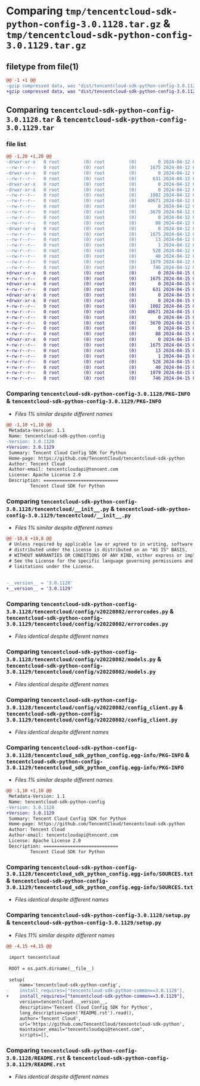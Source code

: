 # Comparing `tmp/tencentcloud-sdk-python-config-3.0.1128.tar.gz` & `tmp/tencentcloud-sdk-python-config-3.0.1129.tar.gz`

## filetype from file(1)

```diff
@@ -1 +1 @@
-gzip compressed data, was "dist/tencentcloud-sdk-python-config-3.0.1128.tar", last modified: Fri Apr 12 09:38:53 2024, max compression
+gzip compressed data, was "dist/tencentcloud-sdk-python-config-3.0.1129.tar", last modified: Mon Apr 15 04:22:30 2024, max compression
```

## Comparing `tencentcloud-sdk-python-config-3.0.1128.tar` & `tencentcloud-sdk-python-config-3.0.1129.tar`

### file list

```diff
@@ -1,20 +1,20 @@
-drwxr-xr-x   0 root         (0) root         (0)        0 2024-04-12 09:38:53.000000 tencentcloud-sdk-python-config-3.0.1128/
--rw-r--r--   0 root         (0) root         (0)     1675 2024-04-12 09:38:53.000000 tencentcloud-sdk-python-config-3.0.1128/PKG-INFO
-drwxr-xr-x   0 root         (0) root         (0)        0 2024-04-12 09:38:53.000000 tencentcloud-sdk-python-config-3.0.1128/tencentcloud/
--rw-r--r--   0 root         (0) root         (0)      631 2024-04-12 09:38:53.000000 tencentcloud-sdk-python-config-3.0.1128/tencentcloud/__init__.py
-drwxr-xr-x   0 root         (0) root         (0)        0 2024-04-12 09:38:53.000000 tencentcloud-sdk-python-config-3.0.1128/tencentcloud/config/
-drwxr-xr-x   0 root         (0) root         (0)        0 2024-04-12 09:38:53.000000 tencentcloud-sdk-python-config-3.0.1128/tencentcloud/config/v20220802/
--rw-r--r--   0 root         (0) root         (0)     1002 2024-04-12 09:38:53.000000 tencentcloud-sdk-python-config-3.0.1128/tencentcloud/config/v20220802/errorcodes.py
--rw-r--r--   0 root         (0) root         (0)    40671 2024-04-12 09:38:53.000000 tencentcloud-sdk-python-config-3.0.1128/tencentcloud/config/v20220802/models.py
--rw-r--r--   0 root         (0) root         (0)        0 2024-04-12 09:38:53.000000 tencentcloud-sdk-python-config-3.0.1128/tencentcloud/config/v20220802/__init__.py
--rw-r--r--   0 root         (0) root         (0)     3670 2024-04-12 09:38:53.000000 tencentcloud-sdk-python-config-3.0.1128/tencentcloud/config/v20220802/config_client.py
--rw-r--r--   0 root         (0) root         (0)        0 2024-04-12 09:38:53.000000 tencentcloud-sdk-python-config-3.0.1128/tencentcloud/config/__init__.py
--rw-r--r--   0 root         (0) root         (0)       88 2024-04-12 09:38:53.000000 tencentcloud-sdk-python-config-3.0.1128/setup.cfg
-drwxr-xr-x   0 root         (0) root         (0)        0 2024-04-12 09:38:53.000000 tencentcloud-sdk-python-config-3.0.1128/tencentcloud_sdk_python_config.egg-info/
--rw-r--r--   0 root         (0) root         (0)     1675 2024-04-12 09:38:53.000000 tencentcloud-sdk-python-config-3.0.1128/tencentcloud_sdk_python_config.egg-info/PKG-INFO
--rw-r--r--   0 root         (0) root         (0)       13 2024-04-12 09:38:53.000000 tencentcloud-sdk-python-config-3.0.1128/tencentcloud_sdk_python_config.egg-info/top_level.txt
--rw-r--r--   0 root         (0) root         (0)        1 2024-04-12 09:38:53.000000 tencentcloud-sdk-python-config-3.0.1128/tencentcloud_sdk_python_config.egg-info/dependency_links.txt
--rw-r--r--   0 root         (0) root         (0)      528 2024-04-12 09:38:53.000000 tencentcloud-sdk-python-config-3.0.1128/tencentcloud_sdk_python_config.egg-info/SOURCES.txt
--rw-r--r--   0 root         (0) root         (0)       40 2024-04-12 09:38:53.000000 tencentcloud-sdk-python-config-3.0.1128/tencentcloud_sdk_python_config.egg-info/requires.txt
--rw-r--r--   0 root         (0) root         (0)     1079 2024-04-12 09:38:53.000000 tencentcloud-sdk-python-config-3.0.1128/setup.py
--rw-r--r--   0 root         (0) root         (0)      746 2024-04-12 09:38:53.000000 tencentcloud-sdk-python-config-3.0.1128/README.rst
+drwxr-xr-x   0 root         (0) root         (0)        0 2024-04-15 04:22:30.000000 tencentcloud-sdk-python-config-3.0.1129/
+-rw-r--r--   0 root         (0) root         (0)     1675 2024-04-15 04:22:30.000000 tencentcloud-sdk-python-config-3.0.1129/PKG-INFO
+drwxr-xr-x   0 root         (0) root         (0)        0 2024-04-15 04:22:30.000000 tencentcloud-sdk-python-config-3.0.1129/tencentcloud/
+-rw-r--r--   0 root         (0) root         (0)      631 2024-04-15 04:22:30.000000 tencentcloud-sdk-python-config-3.0.1129/tencentcloud/__init__.py
+drwxr-xr-x   0 root         (0) root         (0)        0 2024-04-15 04:22:30.000000 tencentcloud-sdk-python-config-3.0.1129/tencentcloud/config/
+drwxr-xr-x   0 root         (0) root         (0)        0 2024-04-15 04:22:30.000000 tencentcloud-sdk-python-config-3.0.1129/tencentcloud/config/v20220802/
+-rw-r--r--   0 root         (0) root         (0)     1002 2024-04-15 04:22:30.000000 tencentcloud-sdk-python-config-3.0.1129/tencentcloud/config/v20220802/errorcodes.py
+-rw-r--r--   0 root         (0) root         (0)    40671 2024-04-15 04:22:30.000000 tencentcloud-sdk-python-config-3.0.1129/tencentcloud/config/v20220802/models.py
+-rw-r--r--   0 root         (0) root         (0)        0 2024-04-15 04:22:30.000000 tencentcloud-sdk-python-config-3.0.1129/tencentcloud/config/v20220802/__init__.py
+-rw-r--r--   0 root         (0) root         (0)     3670 2024-04-15 04:22:30.000000 tencentcloud-sdk-python-config-3.0.1129/tencentcloud/config/v20220802/config_client.py
+-rw-r--r--   0 root         (0) root         (0)        0 2024-04-15 04:22:30.000000 tencentcloud-sdk-python-config-3.0.1129/tencentcloud/config/__init__.py
+-rw-r--r--   0 root         (0) root         (0)       88 2024-04-15 04:22:30.000000 tencentcloud-sdk-python-config-3.0.1129/setup.cfg
+drwxr-xr-x   0 root         (0) root         (0)        0 2024-04-15 04:22:30.000000 tencentcloud-sdk-python-config-3.0.1129/tencentcloud_sdk_python_config.egg-info/
+-rw-r--r--   0 root         (0) root         (0)     1675 2024-04-15 04:22:30.000000 tencentcloud-sdk-python-config-3.0.1129/tencentcloud_sdk_python_config.egg-info/PKG-INFO
+-rw-r--r--   0 root         (0) root         (0)       13 2024-04-15 04:22:30.000000 tencentcloud-sdk-python-config-3.0.1129/tencentcloud_sdk_python_config.egg-info/top_level.txt
+-rw-r--r--   0 root         (0) root         (0)        1 2024-04-15 04:22:30.000000 tencentcloud-sdk-python-config-3.0.1129/tencentcloud_sdk_python_config.egg-info/dependency_links.txt
+-rw-r--r--   0 root         (0) root         (0)      528 2024-04-15 04:22:30.000000 tencentcloud-sdk-python-config-3.0.1129/tencentcloud_sdk_python_config.egg-info/SOURCES.txt
+-rw-r--r--   0 root         (0) root         (0)       40 2024-04-15 04:22:30.000000 tencentcloud-sdk-python-config-3.0.1129/tencentcloud_sdk_python_config.egg-info/requires.txt
+-rw-r--r--   0 root         (0) root         (0)     1079 2024-04-15 04:22:30.000000 tencentcloud-sdk-python-config-3.0.1129/setup.py
+-rw-r--r--   0 root         (0) root         (0)      746 2024-04-15 04:22:30.000000 tencentcloud-sdk-python-config-3.0.1129/README.rst
```

### Comparing `tencentcloud-sdk-python-config-3.0.1128/PKG-INFO` & `tencentcloud-sdk-python-config-3.0.1129/PKG-INFO`

 * *Files 1% similar despite different names*

```diff
@@ -1,10 +1,10 @@
 Metadata-Version: 1.1
 Name: tencentcloud-sdk-python-config
-Version: 3.0.1128
+Version: 3.0.1129
 Summary: Tencent Cloud Config SDK for Python
 Home-page: https://github.com/TencentCloud/tencentcloud-sdk-python
 Author: Tencent Cloud
 Author-email: tencentcloudapi@tencent.com
 License: Apache License 2.0
 Description: ============================
         Tencent Cloud SDK for Python
```

### Comparing `tencentcloud-sdk-python-config-3.0.1128/tencentcloud/__init__.py` & `tencentcloud-sdk-python-config-3.0.1129/tencentcloud/__init__.py`

 * *Files 1% similar despite different names*

```diff
@@ -10,8 +10,8 @@
 # Unless required by applicable law or agreed to in writing, software
 # distributed under the License is distributed on an "AS IS" BASIS,
 # WITHOUT WARRANTIES OR CONDITIONS OF ANY KIND, either express or implied.
 # See the License for the specific language governing permissions and
 # limitations under the License.
 
 
-__version__ = '3.0.1128'
+__version__ = '3.0.1129'
```

### Comparing `tencentcloud-sdk-python-config-3.0.1128/tencentcloud/config/v20220802/errorcodes.py` & `tencentcloud-sdk-python-config-3.0.1129/tencentcloud/config/v20220802/errorcodes.py`

 * *Files identical despite different names*

### Comparing `tencentcloud-sdk-python-config-3.0.1128/tencentcloud/config/v20220802/models.py` & `tencentcloud-sdk-python-config-3.0.1129/tencentcloud/config/v20220802/models.py`

 * *Files identical despite different names*

### Comparing `tencentcloud-sdk-python-config-3.0.1128/tencentcloud/config/v20220802/config_client.py` & `tencentcloud-sdk-python-config-3.0.1129/tencentcloud/config/v20220802/config_client.py`

 * *Files identical despite different names*

### Comparing `tencentcloud-sdk-python-config-3.0.1128/tencentcloud_sdk_python_config.egg-info/PKG-INFO` & `tencentcloud-sdk-python-config-3.0.1129/tencentcloud_sdk_python_config.egg-info/PKG-INFO`

 * *Files 1% similar despite different names*

```diff
@@ -1,10 +1,10 @@
 Metadata-Version: 1.1
 Name: tencentcloud-sdk-python-config
-Version: 3.0.1128
+Version: 3.0.1129
 Summary: Tencent Cloud Config SDK for Python
 Home-page: https://github.com/TencentCloud/tencentcloud-sdk-python
 Author: Tencent Cloud
 Author-email: tencentcloudapi@tencent.com
 License: Apache License 2.0
 Description: ============================
         Tencent Cloud SDK for Python
```

### Comparing `tencentcloud-sdk-python-config-3.0.1128/tencentcloud_sdk_python_config.egg-info/SOURCES.txt` & `tencentcloud-sdk-python-config-3.0.1129/tencentcloud_sdk_python_config.egg-info/SOURCES.txt`

 * *Files identical despite different names*

### Comparing `tencentcloud-sdk-python-config-3.0.1128/setup.py` & `tencentcloud-sdk-python-config-3.0.1129/setup.py`

 * *Files 11% similar despite different names*

```diff
@@ -4,15 +4,15 @@
 
 import tencentcloud
 
 ROOT = os.path.dirname(__file__)
 
 setup(
     name='tencentcloud-sdk-python-config',
-    install_requires=["tencentcloud-sdk-python-common==3.0.1128"],
+    install_requires=["tencentcloud-sdk-python-common==3.0.1129"],
     version=tencentcloud.__version__,
     description='Tencent Cloud Config SDK for Python',
     long_description=open('README.rst').read(),
     author='Tencent Cloud',
     url='https://github.com/TencentCloud/tencentcloud-sdk-python',
     maintainer_email="tencentcloudapi@tencent.com",
     scripts=[],
```

### Comparing `tencentcloud-sdk-python-config-3.0.1128/README.rst` & `tencentcloud-sdk-python-config-3.0.1129/README.rst`

 * *Files identical despite different names*


